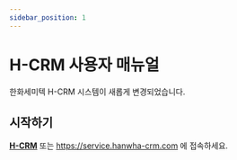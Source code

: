 ```yaml
---
sidebar_position: 1
---
```


# H-CRM 사용자 매뉴얼

한화세미텍 H-CRM 시스템이 새롭게 변경되었습니다. 

## 시작하기

**[H-CRM](https://service.hanwha-crm.com)** 또는 https://service.hanwha-crm.com 에 접속하세요.

